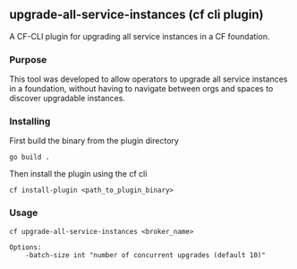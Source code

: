 ## upgrade-all-service-instances (cf cli plugin)

A CF-CLI plugin for upgrading all service instances in a CF foundation.

### Purpose
This tool was developed to allow operators to upgrade all service instances in a foundation, without having to navigate between orgs and spaces to discover upgradable instances.

### Installing
First build the binary from the plugin directory
```azure
go build .
```
Then install the plugin using the cf cli
```azure
cf install-plugin <path_to_plugin_binary>
```

### Usage

```azure
cf upgrade-all-service-instances <broker_name>

Options:
    -batch-size int "number of concurrent upgrades (default 10)"
```
